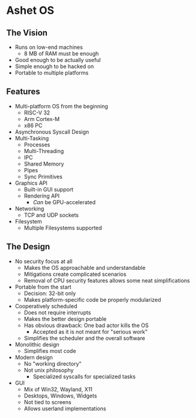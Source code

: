 # Ashet OS

## The Vision

- Runs on low-end machines
  - 8 MB of RAM must be enough
- Good enough to be actually useful
- Simple enough to be hacked on
- Portable to multiple platforms

## Features

- Multi-platform OS from the beginning
  - RISC-V 32
  - Arm Cortex-M
  - x86 PC
- Asynchronous Syscall Design
- Multi-Tasking
  - Processes
  - Multi-Threading
  - IPC
  - Shared Memory
  - Pipes
  - Sync Primitives
- Graphics API
  - Built-in GUI support
  - Rendering API
    - *Can* be GPU-accelerated
- Networking
  - TCP and UDP sockets
- Filesystem
  - Multiple Filesystems supported

## The Design

- No security focus at all
  - Makes the OS approachable and understandable
  - Mitigations create complicated scenarios
  - Removal of CPU security features allows some neat simplifications
- Portable from the start
  - Decision: 32-bit only
  - Makes platform-specific code be properly modularized
- Cooperatively scheduled
  - Does not require interrupts
  - Makes the better design portable
  - Has obvious drawback: One bad actor kills the OS
    - Accepted as it is not meant for "serious work"
  - Simplifies the scheduler and the overall software
- Monolithic design
  - Simplifies most code
- Modern design
  - No "working directory"
  - Not unix philosophy
    - Specialized syscalls for specialized tasks
- GUI
  - Mix of Win32, Wayland, X11
  - Desktops, Windows, Widgets
  - Not tied to screens
  - Allows userland implementations

